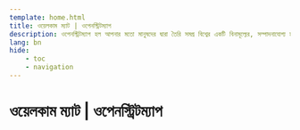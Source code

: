 ```yaml
---
template: home.html
title: ওয়েলকাম ম্যাট | ওপেনস্ট্রিটম্যাপ
description: ওপেনস্ট্রিটম্যাপ হল আপনার মতো মানুষদের দ্বারা তৈরি সমগ্র বিশ্বের একটি বিনামূল্যের, সম্পাদনাযোগ্য মানচিত্র।
lang: bn
hide:
    - toc
    - navigation
---
```


# ওয়েলকাম ম্যাট | ওপেনস্ট্রিটম্যাপ

<!-- (1) { .annotate }

1. [:simple-openstreetmap: OpenStreetMap](https://www.openstreetmap.org){:target="_blank"} সম্প্রদায় এবং [Foundation](https://osmfoundation.org){:target="_blank"} এর জন্য আপনাকে স্বাগতম। OpenStreetMap হল বিশ্বের বিনামূল্যে এবং সম্পাদনাযোগ্য মানচিত্র, যা একটি বিশাল আন্তর্জাতিক সম্প্রদায় দ্বারা তৈরি এবং রক্ষণাবেক্ষণ করা হয়। যে কেউ একটি অ্যাকাউন্ট তৈরি করতে পারে এবং কয়েক মিনিটের মধ্যে [OpenStreetMap](https://www.openstreetmap.org){:target="_blank"} এ সম্পাদনা শুরু করতে পারে।

এই নির্দেশিকাগুলি [Creative Commons Attribution-ShareAlike 2.0 Generic License :fontawesome-brands-creative-commons-by:](http://creativecommons.org/licenses/by-sa/2.0/){:target="_blank"} এর অধীনে লাইসেন্সপ্রাপ্ত, যদি আপনি এই বিষয়ে অবদান রাখতে চান বা কোনও প্রতিক্রিয়া জানাতে চান, তাহলে অনুগ্রহ করে এই [repository](https://github.com/osmfoundation/welcome-mat/issues){:target="_blank"} এ একটি সমস্যা উত্থাপন করতে দ্বিধা করবেন না।
-->
<!-- স্ক্রিনশটগুলি https://youtu.be/Phwrgb16oEM থেকে নেওয়া হয়েছে -->
